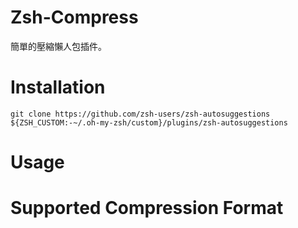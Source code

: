 # Zsh-Compress
簡單的壓縮懶人包插件。
# Installation
```
git clone https://github.com/zsh-users/zsh-autosuggestions ${ZSH_CUSTOM:-~/.oh-my-zsh/custom}/plugins/zsh-autosuggestions
```
# Usage
# Supported Compression Format